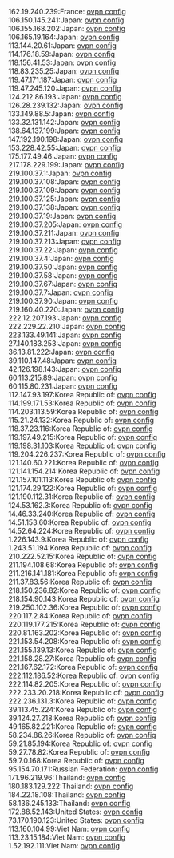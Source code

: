 162.19.240.239:France: [ovpn config](vpn/162_19_240_239.ovpn)  
106.150.145.241:Japan: [ovpn config](vpn/106_150_145_241.ovpn)  
106.155.168.202:Japan: [ovpn config](vpn/106_155_168_202.ovpn)  
106.165.19.164:Japan: [ovpn config](vpn/106_165_19_164.ovpn)  
113.144.20.61:Japan: [ovpn config](vpn/113_144_20_61.ovpn)  
114.176.18.59:Japan: [ovpn config](vpn/114_176_18_59.ovpn)  
118.156.41.53:Japan: [ovpn config](vpn/118_156_41_53.ovpn)  
118.83.235.25:Japan: [ovpn config](vpn/118_83_235_25.ovpn)  
119.47.171.187:Japan: [ovpn config](vpn/119_47_171_187.ovpn)  
119.47.245.120:Japan: [ovpn config](vpn/119_47_245_120.ovpn)  
124.212.86.193:Japan: [ovpn config](vpn/124_212_86_193.ovpn)  
126.28.239.132:Japan: [ovpn config](vpn/126_28_239_132.ovpn)  
133.149.88.5:Japan: [ovpn config](vpn/133_149_88_5.ovpn)  
133.32.131.142:Japan: [ovpn config](vpn/133_32_131_142.ovpn)  
138.64.137.199:Japan: [ovpn config](vpn/138_64_137_199.ovpn)  
147.192.190.198:Japan: [ovpn config](vpn/147_192_190_198.ovpn)  
153.228.42.55:Japan: [ovpn config](vpn/153_228_42_55.ovpn)  
175.177.49.46:Japan: [ovpn config](vpn/175_177_49_46.ovpn)  
217.178.229.199:Japan: [ovpn config](vpn/217_178_229_199.ovpn)  
219.100.37.1:Japan: [ovpn config](vpn/219_100_37_1.ovpn)  
219.100.37.108:Japan: [ovpn config](vpn/219_100_37_108.ovpn)  
219.100.37.109:Japan: [ovpn config](vpn/219_100_37_109.ovpn)  
219.100.37.125:Japan: [ovpn config](vpn/219_100_37_125.ovpn)  
219.100.37.138:Japan: [ovpn config](vpn/219_100_37_138.ovpn)  
219.100.37.19:Japan: [ovpn config](vpn/219_100_37_19.ovpn)  
219.100.37.205:Japan: [ovpn config](vpn/219_100_37_205.ovpn)  
219.100.37.211:Japan: [ovpn config](vpn/219_100_37_211.ovpn)  
219.100.37.213:Japan: [ovpn config](vpn/219_100_37_213.ovpn)  
219.100.37.22:Japan: [ovpn config](vpn/219_100_37_22.ovpn)  
219.100.37.4:Japan: [ovpn config](vpn/219_100_37_4.ovpn)  
219.100.37.50:Japan: [ovpn config](vpn/219_100_37_50.ovpn)  
219.100.37.58:Japan: [ovpn config](vpn/219_100_37_58.ovpn)  
219.100.37.67:Japan: [ovpn config](vpn/219_100_37_67.ovpn)  
219.100.37.7:Japan: [ovpn config](vpn/219_100_37_7.ovpn)  
219.100.37.90:Japan: [ovpn config](vpn/219_100_37_90.ovpn)  
219.160.40.220:Japan: [ovpn config](vpn/219_160_40_220.ovpn)  
222.12.207.193:Japan: [ovpn config](vpn/222_12_207_193.ovpn)  
222.229.22.210:Japan: [ovpn config](vpn/222_229_22_210.ovpn)  
223.133.49.141:Japan: [ovpn config](vpn/223_133_49_141.ovpn)  
27.140.183.253:Japan: [ovpn config](vpn/27_140_183_253.ovpn)  
36.13.81.222:Japan: [ovpn config](vpn/36_13_81_222.ovpn)  
39.110.147.48:Japan: [ovpn config](vpn/39_110_147_48.ovpn)  
42.126.198.143:Japan: [ovpn config](vpn/42_126_198_143.ovpn)  
60.113.215.89:Japan: [ovpn config](vpn/60_113_215_89.ovpn)  
60.115.80.231:Japan: [ovpn config](vpn/60_115_80_231.ovpn)  
112.147.93.197:Korea Republic of: [ovpn config](vpn/112_147_93_197.ovpn)  
114.199.171.53:Korea Republic of: [ovpn config](vpn/114_199_171_53.ovpn)  
114.203.113.59:Korea Republic of: [ovpn config](vpn/114_203_113_59.ovpn)  
115.21.24.132:Korea Republic of: [ovpn config](vpn/115_21_24_132.ovpn)  
118.37.23.116:Korea Republic of: [ovpn config](vpn/118_37_23_116.ovpn)  
119.197.49.215:Korea Republic of: [ovpn config](vpn/119_197_49_215.ovpn)  
119.198.31.103:Korea Republic of: [ovpn config](vpn/119_198_31_103.ovpn)  
119.204.226.237:Korea Republic of: [ovpn config](vpn/119_204_226_237.ovpn)  
121.140.60.221:Korea Republic of: [ovpn config](vpn/121_140_60_221.ovpn)  
121.141.154.214:Korea Republic of: [ovpn config](vpn/121_141_154_214.ovpn)  
121.157.101.113:Korea Republic of: [ovpn config](vpn/121_157_101_113.ovpn)  
121.174.29.122:Korea Republic of: [ovpn config](vpn/121_174_29_122.ovpn)  
121.190.112.31:Korea Republic of: [ovpn config](vpn/121_190_112_31.ovpn)  
124.53.162.3:Korea Republic of: [ovpn config](vpn/124_53_162_3.ovpn)  
14.46.33.240:Korea Republic of: [ovpn config](vpn/14_46_33_240.ovpn)  
14.51.153.60:Korea Republic of: [ovpn config](vpn/14_51_153_60.ovpn)  
14.52.64.224:Korea Republic of: [ovpn config](vpn/14_52_64_224.ovpn)  
1.226.143.9:Korea Republic of: [ovpn config](vpn/1_226_143_9.ovpn)  
1.243.51.194:Korea Republic of: [ovpn config](vpn/1_243_51_194.ovpn)  
210.222.52.15:Korea Republic of: [ovpn config](vpn/210_222_52_15.ovpn)  
211.194.108.68:Korea Republic of: [ovpn config](vpn/211_194_108_68.ovpn)  
211.216.141.181:Korea Republic of: [ovpn config](vpn/211_216_141_181.ovpn)  
211.37.83.56:Korea Republic of: [ovpn config](vpn/211_37_83_56.ovpn)  
218.150.236.82:Korea Republic of: [ovpn config](vpn/218_150_236_82.ovpn)  
218.154.90.143:Korea Republic of: [ovpn config](vpn/218_154_90_143.ovpn)  
219.250.102.36:Korea Republic of: [ovpn config](vpn/219_250_102_36.ovpn)  
220.117.2.84:Korea Republic of: [ovpn config](vpn/220_117_2_84.ovpn)  
220.119.177.215:Korea Republic of: [ovpn config](vpn/220_119_177_215.ovpn)  
220.81.163.202:Korea Republic of: [ovpn config](vpn/220_81_163_202.ovpn)  
221.153.54.208:Korea Republic of: [ovpn config](vpn/221_153_54_208.ovpn)  
221.155.139.13:Korea Republic of: [ovpn config](vpn/221_155_139_13.ovpn)  
221.158.28.27:Korea Republic of: [ovpn config](vpn/221_158_28_27.ovpn)  
221.167.62.172:Korea Republic of: [ovpn config](vpn/221_167_62_172.ovpn)  
222.112.186.52:Korea Republic of: [ovpn config](vpn/222_112_186_52.ovpn)  
222.114.82.205:Korea Republic of: [ovpn config](vpn/222_114_82_205.ovpn)  
222.233.20.218:Korea Republic of: [ovpn config](vpn/222_233_20_218.ovpn)  
222.236.131.3:Korea Republic of: [ovpn config](vpn/222_236_131_3.ovpn)  
39.113.45.224:Korea Republic of: [ovpn config](vpn/39_113_45_224.ovpn)  
39.124.27.218:Korea Republic of: [ovpn config](vpn/39_124_27_218.ovpn)  
49.165.82.221:Korea Republic of: [ovpn config](vpn/49_165_82_221.ovpn)  
58.234.86.26:Korea Republic of: [ovpn config](vpn/58_234_86_26.ovpn)  
59.21.85.194:Korea Republic of: [ovpn config](vpn/59_21_85_194.ovpn)  
59.27.78.82:Korea Republic of: [ovpn config](vpn/59_27_78_82.ovpn)  
59.7.0.168:Korea Republic of: [ovpn config](vpn/59_7_0_168.ovpn)  
95.154.70.171:Russian Federation: [ovpn config](vpn/95_154_70_171.ovpn)  
171.96.219.96:Thailand: [ovpn config](vpn/171_96_219_96.ovpn)  
180.183.129.222:Thailand: [ovpn config](vpn/180_183_129_222.ovpn)  
184.22.18.108:Thailand: [ovpn config](vpn/184_22_18_108.ovpn)  
58.136.245.133:Thailand: [ovpn config](vpn/58_136_245_133.ovpn)  
172.88.52.143:United States: [ovpn config](vpn/172_88_52_143.ovpn)  
73.170.190.123:United States: [ovpn config](vpn/73_170_190_123.ovpn)  
113.160.104.99:Viet Nam: [ovpn config](vpn/113_160_104_99.ovpn)  
113.23.15.184:Viet Nam: [ovpn config](vpn/113_23_15_184.ovpn)  
1.52.192.111:Viet Nam: [ovpn config](vpn/1_52_192_111.ovpn)  
